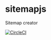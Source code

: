 # sitemapjs
Sitemap creator

[![CircleCI](https://circleci.com/gh/rishabh09/sitemap.svg?style=svg)](https://circleci.com/gh/rishabh09/sitemap)